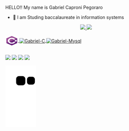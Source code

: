 HELLO!! My name is Gabriel Caproni Pegoraro

- 🌱 I am Studing baccalaureate in information systems

<div align="center">
  <a href="https://github.com/gabrielcaproni">
  <img height="180em" src="https://github-readme-stats.vercel.app/api?username=gabrielcaproni&show_icons=true&theme=midnight-purple&include_all_commits=true&count_private=true"/>
  <img height="180em" src="https://github-readme-stats.vercel.app/api/top-langs/?username=gabrielcaproni&layout=compact&langs_count=7&theme=midnight-purple"/>
</div>

<div style="display: inline_block"><br>
  <img align="center" alt="Gabriel-Csharp" height="30" width="40" src="https://raw.githubusercontent.com/devicons/devicon/master/icons/csharp/csharp-original.svg">
 <img align="center" alt="Gabriel-C" height="30" width="40" src="https://cdn.jsdelivr.net/gh/devicons/devicon/icons/c/c-original.svg">
 <img align="center" alt="Gabriel-Mysql" height="30" width="40" src="https://cdn.jsdelivr.net/gh/devicons/devicon/icons/mysql/mysql-plain-wordmark.svg">
</div>

##

</div>

  <a href="https://instagram.com/gabrielpegoraro1" target="_blank"><img src="https://img.shields.io/badge/-Instagram-%23E4405F?style=for-the-badge&logo=instagram&logoColor=white" target="_blank"></a>
 <a href="https://discord.gg/3hz9QpnC" target="_blank"><img src="https://img.shields.io/badge/Discord-7289DA?style=for-the-badge&logo=discord&logoColor=white" target="_blank"></a> 
  <a href = "mailto:gabrielcaproni09@gmail.com"><img src="https://img.shields.io/badge/-Gmail-%23333?style=for-the-badge&logo=gmail&logoColor=white" target="_blank"></a>
  <a href="https://www.linkedin.com/in/gabriel-pegoraro-752309234/" target="_blank"><img src="https://img.shields.io/badge/-LinkedIn-%230077B5?style=for-the-badge&logo=linkedin&logoColor=white" target="_blank"></a> 
  </div>
   
   ![Snake animation](https://github.com/gabrielcaproni/gabrielcaproni/blob/output/github-contribution-grid-snake.svg)

  

